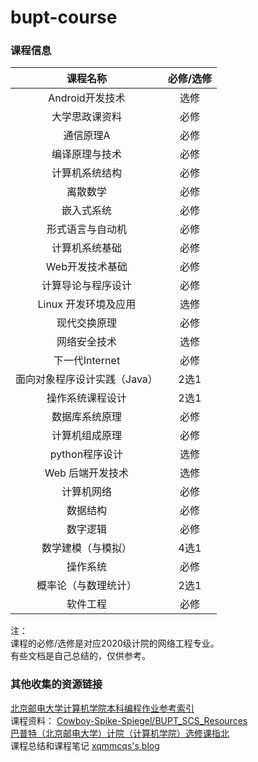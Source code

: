 # bupt-course

### 课程信息
| 课程名称 | 必修/选修 |
| :----: | :----: |
| Android开发技术 | 选修 |
| 大学思政课资料 | 必修 |
| 通信原理A | 必修 |
| 编译原理与技术 | 必修 |
| 计算机系统结构 | 必修 |
| 离散数学 | 必修 |
| 嵌入式系统 | 必修 |
| 形式语言与自动机 | 必修 |
| 计算机系统基础 | 必修 |
| Web开发技术基础 | 必修 |
| 计算导论与程序设计 |  必修 |
| Linux 开发环境及应用 | 选修 |
| 现代交换原理 | 必修 |
| 网络安全技术 | 选修 |
| 下一代Internet | 必修 |
| 面向对象程序设计实践（Java） | 2选1 |
| 操作系统课程设计 | 2选1 |
| 数据库系统原理 | 必修 |
| 计算机组成原理 | 必修 |
| python程序设计 | 选修 |
| Web 后端开发技术 | 选修 |
| 计算机网络 | 必修 |
| 数据结构 | 必修 |
| 数字逻辑 | 必修 |
| 数学建模（与模拟） | 4选1 |
| 操作系统 | 必修 |
| 概率论（与数理统计） | 2选1 |
| 软件工程 | 必修 |

注：<br>
课程的必修/选修是对应2020级计院的网络工程专业。<br>
有些文档是自己总结的，仅供参考。<br>

### 其他收集的资源链接  
[北京邮电大学计算机学院本科编程作业参考索引](https://github.com/brupst/awesome-bupt-scs)  
课程资料： [Cowboy-Spike-Spiegel/BUPT_SCS_Resources](https://github.com/Cowboy-Spike-Spiegel/BUPT_SCS_Resources)   
[巴普特（北京邮电大学）计院（计算机学院）选修课指北](https://github.com/oneliey/BUPT-SCS-Courses?tab=readme-ov-file)   
课程总结和课程笔记 [xqmmcqs's blog](https://blog.xqmmcqs.com)  
